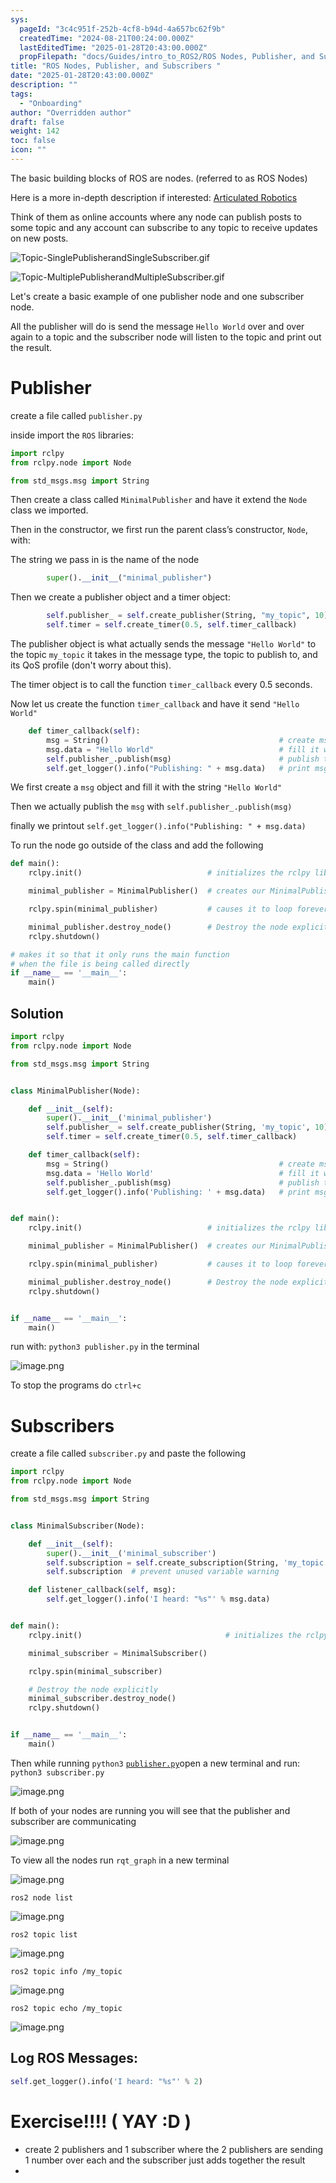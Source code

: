 ```yaml
---
sys:
  pageId: "3c4c951f-252b-4cf8-b94d-4a657bc62f9b"
  createdTime: "2024-08-21T00:24:00.000Z"
  lastEditedTime: "2025-01-28T20:43:00.000Z"
  propFilepath: "docs/Guides/intro_to_ROS2/ROS Nodes, Publisher, and Subscribers .md"
title: "ROS Nodes, Publisher, and Subscribers "
date: "2025-01-28T20:43:00.000Z"
description: ""
tags:
  - "Onboarding"
author: "Overridden author"
draft: false
weight: 142
toc: false
icon: ""
---
```


The basic building blocks of ROS are nodes. (referred to as ROS Nodes)

Here is a more in-depth description if interested: [Articulated Robotics](https://articulatedrobotics.xyz/tutorials/ready-for-ros/ros-overview#2-nodes)

Think of them as online accounts where any node can publish posts to some topic and any account can subscribe to any topic to receive updates on new posts.

![Topic-SinglePublisherandSingleSubscriber.gif](https://docs.ros.org/en/humble/_images/Topic-SinglePublisherandSingleSubscriber.gif)

![Topic-MultiplePublisherandMultipleSubscriber.gif](https://docs.ros.org/en/humble/_images/Topic-MultiplePublisherandMultipleSubscriber.gif)

Let's create a basic example of one publisher node and one subscriber node.

All the publisher will do is send the message `Hello World` over and over again to a topic and the subscriber node will listen to the topic and print out the result.

# Publisher

create a file called `publisher.py` 

inside import the `ROS` libraries:

```python
import rclpy
from rclpy.node import Node

from std_msgs.msg import String
```

Then create a class called `MinimalPublisher` and have it extend the `Node` class we imported.

Then in the constructor, we first run the parent class’s constructor, `Node`, with:

The string we pass in is the name of the node

```python
        super().__init__("minimal_publisher")
```

Then we create a publisher object and a timer object:

```python
        self.publisher_ = self.create_publisher(String, "my_topic", 10)
        self.timer = self.create_timer(0.5, self.timer_callback)
```

The publisher object is what actually sends the message `"Hello World"` to the topic `my_topic` it takes in the message type, the topic to publish to, and its QoS profile (don't worry about this).

The timer object is to call the function `timer_callback` every 0.5 seconds.

Now let us create the function `timer_callback` and have it send `"Hello World"`

```python
    def timer_callback(self):
        msg = String()                                      # create msg object
        msg.data = "Hello World"                            # fill it with data
        self.publisher_.publish(msg)                        # publish the message
        self.get_logger().info("Publishing: " + msg.data)   # print msg
```

We first create a `msg` object and fill it with the string `"Hello World"`

Then we actually publish the `msg` with `self.publisher_.publish(msg)`

finally we printout `self.get_logger().info("Publishing: " + msg.data)`

To run the node go outside of the class and add the following

```python
def main():
    rclpy.init()                            # initializes the rclpy library

    minimal_publisher = MinimalPublisher()  # creates our MinimalPublisher object

    rclpy.spin(minimal_publisher)           # causes it to loop forever

    minimal_publisher.destroy_node()        # Destroy the node explicitly
    rclpy.shutdown()

# makes it so that it only runs the main function
# when the file is being called directly
if __name__ == '__main__': 
    main()
```

## Solution

```python
import rclpy
from rclpy.node import Node

from std_msgs.msg import String


class MinimalPublisher(Node):

    def __init__(self):
        super().__init__('minimal_publisher')
        self.publisher_ = self.create_publisher(String, 'my_topic', 10)
        self.timer = self.create_timer(0.5, self.timer_callback)

    def timer_callback(self):
        msg = String()                                      # create msg object
        msg.data = 'Hello World'                            # fill it with data
        self.publisher_.publish(msg)                        # publish the message
        self.get_logger().info('Publishing: ' + msg.data)   # print msg


def main():
    rclpy.init()                            # initializes the rclpy library

    minimal_publisher = MinimalPublisher()  # creates our MinimalPublisher object

    rclpy.spin(minimal_publisher)           # causes it to loop forever

    minimal_publisher.destroy_node()        # Destroy the node explicitly
    rclpy.shutdown()


if __name__ == '__main__':
    main()
```

run with: `python3 publisher.py` in the terminal

![image.png](https://prod-files-secure.s3.us-west-2.amazonaws.com/d518164a-d88e-44d1-a4ee-3adb3bd8bce0/9214accb-ad5b-44f1-a31c-b3167c59138b/image.png?X-Amz-Algorithm=AWS4-HMAC-SHA256&X-Amz-Content-Sha256=UNSIGNED-PAYLOAD&X-Amz-Credential=ASIAZI2LB4663WW65SQL%2F20250604%2Fus-west-2%2Fs3%2Faws4_request&X-Amz-Date=20250604T220120Z&X-Amz-Expires=3600&X-Amz-Security-Token=IQoJb3JpZ2luX2VjEF0aCXVzLXdlc3QtMiJGMEQCIDhhcsvZ2tsDcJXCkIfVpyOAu7qU17A206sHr393P8axAiB0Ai%2F6H06kAlAK8ew4ShjMNLpG8UbfPPp7NgZ%2B6g%2FLgSr%2FAwg1EAAaDDYzNzQyMzE4MzgwNSIMJRcJFCVgNTXl7f2jKtwDxspLdS6lA6fPo6qSu4%2FUbgJ%2FOHK3cpAVnFzwTxTvK7IVeO4UMwCyacdJ8cFZsSyZhXT5U7DZ70Z6%2BNu7W4okK17lsFTSLQsvPAgOzcRDDPT3yiCfsqOGKAeR4C8FvIGjAANqsSqDPk9sqiv9nTlm1zyiB5XgBy1TzIREgv8esDQxCEfftqertSxErKdwhU3MECD%2BPm1%2BNTEiqJ%2FQwBRZDwhYU87h1aDlCVWEcTMZaxnTruuygZECyYZTyhuaMZUQKpf25EgoYHGlTk5FhWKcx8YcS0cWSdSsAjeY2024NZ1K%2FU2m4BP7Zp7VkHP7PJ%2BkTmSEEHKCMmZ3b6qlU9pXOlIKzKp7Vn6EzW%2FsDEhuOWX61kavuY0n4qu4oSglCuMpNmIUylOeC5oouNDCdf%2BCrbzqD4crs6oi20h4F6UMrv4K88WOVqG5OsCyrTKsSnEh7w0yDFc2fJFJhg2azr1zQ8St%2BJMd8v1eXDoaSZzlTOqfcO%2FDOYODrQqpZ8hvqfL2BdeTZp0GBR1b0rY3UVuYjDNl93A%2Ff44QydtsGq%2BQsplwZGSjqnrIG1vKOhQYl3POko%2FdwI%2B%2B0hC6hBBlBCnYBL4J2Nht6BVCcDD7JRY5xJfr%2FF1rQjdWs3EpLcswmNWCwgY6pgHSKh3W4aFHzZccusZ1ChoNL71DBIO4%2F3yGTWAaobaw6NIuoWoYwlvkZUS%2BLSJLhymJF4Pgbhfsf9M2tq4Ag59dQwHeuE9RmUW1zb01CJi3K%2BUvb8vKWBFdzdKQMYRcXebigjC1D1U%2FHLqK8Lsc9zF%2F7EnQ5%2BR5aUbf8kQFjqRsndeaFdpZKPFnJD1QqrIwJy%2F86Z9XI4sHfSK00%2FA5k4qJrxX4ZrJd&X-Amz-Signature=3c3b7ff78ce92c716c0dac01048377e6bca946b6775ad9d5bdc7feaad4236d51&X-Amz-SignedHeaders=host&x-id=GetObject)

To stop the programs do `ctrl+c`

# Subscribers

create a file called `subscriber.py` and paste the following

```python
import rclpy
from rclpy.node import Node

from std_msgs.msg import String


class MinimalSubscriber(Node):

    def __init__(self):
        super().__init__('minimal_subscriber')
        self.subscription = self.create_subscription(String, 'my_topic', self.listener_callback, 10)
        self.subscription  # prevent unused variable warning

    def listener_callback(self, msg):
        self.get_logger().info('I heard: "%s"' % msg.data)


def main():
    rclpy.init()                                # initializes the rclpy library

    minimal_subscriber = MinimalSubscriber()

    rclpy.spin(minimal_subscriber)

    # Destroy the node explicitly
    minimal_subscriber.destroy_node()
    rclpy.shutdown()


if __name__ == '__main__':
    main()
```

Then while running `python3` [`publisher.py`](http://publisher.py/)open a new terminal and run: `python3 subscriber.py` 

![image.png](https://prod-files-secure.s3.us-west-2.amazonaws.com/d518164a-d88e-44d1-a4ee-3adb3bd8bce0/611fccf2-c738-4dbd-94e9-98f209092866/image.png?X-Amz-Algorithm=AWS4-HMAC-SHA256&X-Amz-Content-Sha256=UNSIGNED-PAYLOAD&X-Amz-Credential=ASIAZI2LB4663WW65SQL%2F20250604%2Fus-west-2%2Fs3%2Faws4_request&X-Amz-Date=20250604T220120Z&X-Amz-Expires=3600&X-Amz-Security-Token=IQoJb3JpZ2luX2VjEF0aCXVzLXdlc3QtMiJGMEQCIDhhcsvZ2tsDcJXCkIfVpyOAu7qU17A206sHr393P8axAiB0Ai%2F6H06kAlAK8ew4ShjMNLpG8UbfPPp7NgZ%2B6g%2FLgSr%2FAwg1EAAaDDYzNzQyMzE4MzgwNSIMJRcJFCVgNTXl7f2jKtwDxspLdS6lA6fPo6qSu4%2FUbgJ%2FOHK3cpAVnFzwTxTvK7IVeO4UMwCyacdJ8cFZsSyZhXT5U7DZ70Z6%2BNu7W4okK17lsFTSLQsvPAgOzcRDDPT3yiCfsqOGKAeR4C8FvIGjAANqsSqDPk9sqiv9nTlm1zyiB5XgBy1TzIREgv8esDQxCEfftqertSxErKdwhU3MECD%2BPm1%2BNTEiqJ%2FQwBRZDwhYU87h1aDlCVWEcTMZaxnTruuygZECyYZTyhuaMZUQKpf25EgoYHGlTk5FhWKcx8YcS0cWSdSsAjeY2024NZ1K%2FU2m4BP7Zp7VkHP7PJ%2BkTmSEEHKCMmZ3b6qlU9pXOlIKzKp7Vn6EzW%2FsDEhuOWX61kavuY0n4qu4oSglCuMpNmIUylOeC5oouNDCdf%2BCrbzqD4crs6oi20h4F6UMrv4K88WOVqG5OsCyrTKsSnEh7w0yDFc2fJFJhg2azr1zQ8St%2BJMd8v1eXDoaSZzlTOqfcO%2FDOYODrQqpZ8hvqfL2BdeTZp0GBR1b0rY3UVuYjDNl93A%2Ff44QydtsGq%2BQsplwZGSjqnrIG1vKOhQYl3POko%2FdwI%2B%2B0hC6hBBlBCnYBL4J2Nht6BVCcDD7JRY5xJfr%2FF1rQjdWs3EpLcswmNWCwgY6pgHSKh3W4aFHzZccusZ1ChoNL71DBIO4%2F3yGTWAaobaw6NIuoWoYwlvkZUS%2BLSJLhymJF4Pgbhfsf9M2tq4Ag59dQwHeuE9RmUW1zb01CJi3K%2BUvb8vKWBFdzdKQMYRcXebigjC1D1U%2FHLqK8Lsc9zF%2F7EnQ5%2BR5aUbf8kQFjqRsndeaFdpZKPFnJD1QqrIwJy%2F86Z9XI4sHfSK00%2FA5k4qJrxX4ZrJd&X-Amz-Signature=c9f66acb529139d311dd2d6427856b8100070853e4d5f11e20b9bec84e5e9a2c&X-Amz-SignedHeaders=host&x-id=GetObject)

If both of your nodes are running you will see that the publisher and subscriber are communicating

![image.png](https://prod-files-secure.s3.us-west-2.amazonaws.com/d518164a-d88e-44d1-a4ee-3adb3bd8bce0/eea428b5-1cf0-43bb-a30b-81cbaf6c5c78/image.png?X-Amz-Algorithm=AWS4-HMAC-SHA256&X-Amz-Content-Sha256=UNSIGNED-PAYLOAD&X-Amz-Credential=ASIAZI2LB4663WW65SQL%2F20250604%2Fus-west-2%2Fs3%2Faws4_request&X-Amz-Date=20250604T220120Z&X-Amz-Expires=3600&X-Amz-Security-Token=IQoJb3JpZ2luX2VjEF0aCXVzLXdlc3QtMiJGMEQCIDhhcsvZ2tsDcJXCkIfVpyOAu7qU17A206sHr393P8axAiB0Ai%2F6H06kAlAK8ew4ShjMNLpG8UbfPPp7NgZ%2B6g%2FLgSr%2FAwg1EAAaDDYzNzQyMzE4MzgwNSIMJRcJFCVgNTXl7f2jKtwDxspLdS6lA6fPo6qSu4%2FUbgJ%2FOHK3cpAVnFzwTxTvK7IVeO4UMwCyacdJ8cFZsSyZhXT5U7DZ70Z6%2BNu7W4okK17lsFTSLQsvPAgOzcRDDPT3yiCfsqOGKAeR4C8FvIGjAANqsSqDPk9sqiv9nTlm1zyiB5XgBy1TzIREgv8esDQxCEfftqertSxErKdwhU3MECD%2BPm1%2BNTEiqJ%2FQwBRZDwhYU87h1aDlCVWEcTMZaxnTruuygZECyYZTyhuaMZUQKpf25EgoYHGlTk5FhWKcx8YcS0cWSdSsAjeY2024NZ1K%2FU2m4BP7Zp7VkHP7PJ%2BkTmSEEHKCMmZ3b6qlU9pXOlIKzKp7Vn6EzW%2FsDEhuOWX61kavuY0n4qu4oSglCuMpNmIUylOeC5oouNDCdf%2BCrbzqD4crs6oi20h4F6UMrv4K88WOVqG5OsCyrTKsSnEh7w0yDFc2fJFJhg2azr1zQ8St%2BJMd8v1eXDoaSZzlTOqfcO%2FDOYODrQqpZ8hvqfL2BdeTZp0GBR1b0rY3UVuYjDNl93A%2Ff44QydtsGq%2BQsplwZGSjqnrIG1vKOhQYl3POko%2FdwI%2B%2B0hC6hBBlBCnYBL4J2Nht6BVCcDD7JRY5xJfr%2FF1rQjdWs3EpLcswmNWCwgY6pgHSKh3W4aFHzZccusZ1ChoNL71DBIO4%2F3yGTWAaobaw6NIuoWoYwlvkZUS%2BLSJLhymJF4Pgbhfsf9M2tq4Ag59dQwHeuE9RmUW1zb01CJi3K%2BUvb8vKWBFdzdKQMYRcXebigjC1D1U%2FHLqK8Lsc9zF%2F7EnQ5%2BR5aUbf8kQFjqRsndeaFdpZKPFnJD1QqrIwJy%2F86Z9XI4sHfSK00%2FA5k4qJrxX4ZrJd&X-Amz-Signature=c588d8c3eb5ca0ed37e4435e3a28b7e9a7ad1898ef883c7b8980783b553bd723&X-Amz-SignedHeaders=host&x-id=GetObject)

To view all the nodes run `rqt_graph` in a new terminal

![image.png](https://prod-files-secure.s3.us-west-2.amazonaws.com/d518164a-d88e-44d1-a4ee-3adb3bd8bce0/1d98e964-4318-4d62-b5c4-8c8f78368598/image.png?X-Amz-Algorithm=AWS4-HMAC-SHA256&X-Amz-Content-Sha256=UNSIGNED-PAYLOAD&X-Amz-Credential=ASIAZI2LB4663WW65SQL%2F20250604%2Fus-west-2%2Fs3%2Faws4_request&X-Amz-Date=20250604T220120Z&X-Amz-Expires=3600&X-Amz-Security-Token=IQoJb3JpZ2luX2VjEF0aCXVzLXdlc3QtMiJGMEQCIDhhcsvZ2tsDcJXCkIfVpyOAu7qU17A206sHr393P8axAiB0Ai%2F6H06kAlAK8ew4ShjMNLpG8UbfPPp7NgZ%2B6g%2FLgSr%2FAwg1EAAaDDYzNzQyMzE4MzgwNSIMJRcJFCVgNTXl7f2jKtwDxspLdS6lA6fPo6qSu4%2FUbgJ%2FOHK3cpAVnFzwTxTvK7IVeO4UMwCyacdJ8cFZsSyZhXT5U7DZ70Z6%2BNu7W4okK17lsFTSLQsvPAgOzcRDDPT3yiCfsqOGKAeR4C8FvIGjAANqsSqDPk9sqiv9nTlm1zyiB5XgBy1TzIREgv8esDQxCEfftqertSxErKdwhU3MECD%2BPm1%2BNTEiqJ%2FQwBRZDwhYU87h1aDlCVWEcTMZaxnTruuygZECyYZTyhuaMZUQKpf25EgoYHGlTk5FhWKcx8YcS0cWSdSsAjeY2024NZ1K%2FU2m4BP7Zp7VkHP7PJ%2BkTmSEEHKCMmZ3b6qlU9pXOlIKzKp7Vn6EzW%2FsDEhuOWX61kavuY0n4qu4oSglCuMpNmIUylOeC5oouNDCdf%2BCrbzqD4crs6oi20h4F6UMrv4K88WOVqG5OsCyrTKsSnEh7w0yDFc2fJFJhg2azr1zQ8St%2BJMd8v1eXDoaSZzlTOqfcO%2FDOYODrQqpZ8hvqfL2BdeTZp0GBR1b0rY3UVuYjDNl93A%2Ff44QydtsGq%2BQsplwZGSjqnrIG1vKOhQYl3POko%2FdwI%2B%2B0hC6hBBlBCnYBL4J2Nht6BVCcDD7JRY5xJfr%2FF1rQjdWs3EpLcswmNWCwgY6pgHSKh3W4aFHzZccusZ1ChoNL71DBIO4%2F3yGTWAaobaw6NIuoWoYwlvkZUS%2BLSJLhymJF4Pgbhfsf9M2tq4Ag59dQwHeuE9RmUW1zb01CJi3K%2BUvb8vKWBFdzdKQMYRcXebigjC1D1U%2FHLqK8Lsc9zF%2F7EnQ5%2BR5aUbf8kQFjqRsndeaFdpZKPFnJD1QqrIwJy%2F86Z9XI4sHfSK00%2FA5k4qJrxX4ZrJd&X-Amz-Signature=4b40c0f1e98e1e15bdaf9b45f68cc7beacf3a3c33ce7c6deb9e4378c8ac1140e&X-Amz-SignedHeaders=host&x-id=GetObject)

`ros2 node list`

![image.png](https://prod-files-secure.s3.us-west-2.amazonaws.com/d518164a-d88e-44d1-a4ee-3adb3bd8bce0/680ac8cf-e6d9-4164-9ece-5b9a6fccffee/image.png?X-Amz-Algorithm=AWS4-HMAC-SHA256&X-Amz-Content-Sha256=UNSIGNED-PAYLOAD&X-Amz-Credential=ASIAZI2LB4663WW65SQL%2F20250604%2Fus-west-2%2Fs3%2Faws4_request&X-Amz-Date=20250604T220120Z&X-Amz-Expires=3600&X-Amz-Security-Token=IQoJb3JpZ2luX2VjEF0aCXVzLXdlc3QtMiJGMEQCIDhhcsvZ2tsDcJXCkIfVpyOAu7qU17A206sHr393P8axAiB0Ai%2F6H06kAlAK8ew4ShjMNLpG8UbfPPp7NgZ%2B6g%2FLgSr%2FAwg1EAAaDDYzNzQyMzE4MzgwNSIMJRcJFCVgNTXl7f2jKtwDxspLdS6lA6fPo6qSu4%2FUbgJ%2FOHK3cpAVnFzwTxTvK7IVeO4UMwCyacdJ8cFZsSyZhXT5U7DZ70Z6%2BNu7W4okK17lsFTSLQsvPAgOzcRDDPT3yiCfsqOGKAeR4C8FvIGjAANqsSqDPk9sqiv9nTlm1zyiB5XgBy1TzIREgv8esDQxCEfftqertSxErKdwhU3MECD%2BPm1%2BNTEiqJ%2FQwBRZDwhYU87h1aDlCVWEcTMZaxnTruuygZECyYZTyhuaMZUQKpf25EgoYHGlTk5FhWKcx8YcS0cWSdSsAjeY2024NZ1K%2FU2m4BP7Zp7VkHP7PJ%2BkTmSEEHKCMmZ3b6qlU9pXOlIKzKp7Vn6EzW%2FsDEhuOWX61kavuY0n4qu4oSglCuMpNmIUylOeC5oouNDCdf%2BCrbzqD4crs6oi20h4F6UMrv4K88WOVqG5OsCyrTKsSnEh7w0yDFc2fJFJhg2azr1zQ8St%2BJMd8v1eXDoaSZzlTOqfcO%2FDOYODrQqpZ8hvqfL2BdeTZp0GBR1b0rY3UVuYjDNl93A%2Ff44QydtsGq%2BQsplwZGSjqnrIG1vKOhQYl3POko%2FdwI%2B%2B0hC6hBBlBCnYBL4J2Nht6BVCcDD7JRY5xJfr%2FF1rQjdWs3EpLcswmNWCwgY6pgHSKh3W4aFHzZccusZ1ChoNL71DBIO4%2F3yGTWAaobaw6NIuoWoYwlvkZUS%2BLSJLhymJF4Pgbhfsf9M2tq4Ag59dQwHeuE9RmUW1zb01CJi3K%2BUvb8vKWBFdzdKQMYRcXebigjC1D1U%2FHLqK8Lsc9zF%2F7EnQ5%2BR5aUbf8kQFjqRsndeaFdpZKPFnJD1QqrIwJy%2F86Z9XI4sHfSK00%2FA5k4qJrxX4ZrJd&X-Amz-Signature=a350ff63f7cce6e92c1c4cf3b3e614c310b03351f211c9fd7420f36340d98686&X-Amz-SignedHeaders=host&x-id=GetObject)

`ros2 topic list`

![image.png](https://prod-files-secure.s3.us-west-2.amazonaws.com/d518164a-d88e-44d1-a4ee-3adb3bd8bce0/eee2ebe1-27ef-4a4a-96fb-2ca54126fb29/image.png?X-Amz-Algorithm=AWS4-HMAC-SHA256&X-Amz-Content-Sha256=UNSIGNED-PAYLOAD&X-Amz-Credential=ASIAZI2LB4663WW65SQL%2F20250604%2Fus-west-2%2Fs3%2Faws4_request&X-Amz-Date=20250604T220120Z&X-Amz-Expires=3600&X-Amz-Security-Token=IQoJb3JpZ2luX2VjEF0aCXVzLXdlc3QtMiJGMEQCIDhhcsvZ2tsDcJXCkIfVpyOAu7qU17A206sHr393P8axAiB0Ai%2F6H06kAlAK8ew4ShjMNLpG8UbfPPp7NgZ%2B6g%2FLgSr%2FAwg1EAAaDDYzNzQyMzE4MzgwNSIMJRcJFCVgNTXl7f2jKtwDxspLdS6lA6fPo6qSu4%2FUbgJ%2FOHK3cpAVnFzwTxTvK7IVeO4UMwCyacdJ8cFZsSyZhXT5U7DZ70Z6%2BNu7W4okK17lsFTSLQsvPAgOzcRDDPT3yiCfsqOGKAeR4C8FvIGjAANqsSqDPk9sqiv9nTlm1zyiB5XgBy1TzIREgv8esDQxCEfftqertSxErKdwhU3MECD%2BPm1%2BNTEiqJ%2FQwBRZDwhYU87h1aDlCVWEcTMZaxnTruuygZECyYZTyhuaMZUQKpf25EgoYHGlTk5FhWKcx8YcS0cWSdSsAjeY2024NZ1K%2FU2m4BP7Zp7VkHP7PJ%2BkTmSEEHKCMmZ3b6qlU9pXOlIKzKp7Vn6EzW%2FsDEhuOWX61kavuY0n4qu4oSglCuMpNmIUylOeC5oouNDCdf%2BCrbzqD4crs6oi20h4F6UMrv4K88WOVqG5OsCyrTKsSnEh7w0yDFc2fJFJhg2azr1zQ8St%2BJMd8v1eXDoaSZzlTOqfcO%2FDOYODrQqpZ8hvqfL2BdeTZp0GBR1b0rY3UVuYjDNl93A%2Ff44QydtsGq%2BQsplwZGSjqnrIG1vKOhQYl3POko%2FdwI%2B%2B0hC6hBBlBCnYBL4J2Nht6BVCcDD7JRY5xJfr%2FF1rQjdWs3EpLcswmNWCwgY6pgHSKh3W4aFHzZccusZ1ChoNL71DBIO4%2F3yGTWAaobaw6NIuoWoYwlvkZUS%2BLSJLhymJF4Pgbhfsf9M2tq4Ag59dQwHeuE9RmUW1zb01CJi3K%2BUvb8vKWBFdzdKQMYRcXebigjC1D1U%2FHLqK8Lsc9zF%2F7EnQ5%2BR5aUbf8kQFjqRsndeaFdpZKPFnJD1QqrIwJy%2F86Z9XI4sHfSK00%2FA5k4qJrxX4ZrJd&X-Amz-Signature=c2199c111111fef6d091a7f598912a7743f988490fe4060198ae4b4c45bc4070&X-Amz-SignedHeaders=host&x-id=GetObject)

`ros2 topic info /my_topic`

![image.png](https://prod-files-secure.s3.us-west-2.amazonaws.com/d518164a-d88e-44d1-a4ee-3adb3bd8bce0/6288ef12-cb9e-406f-b9eb-65feed3a9011/image.png?X-Amz-Algorithm=AWS4-HMAC-SHA256&X-Amz-Content-Sha256=UNSIGNED-PAYLOAD&X-Amz-Credential=ASIAZI2LB4663WW65SQL%2F20250604%2Fus-west-2%2Fs3%2Faws4_request&X-Amz-Date=20250604T220120Z&X-Amz-Expires=3600&X-Amz-Security-Token=IQoJb3JpZ2luX2VjEF0aCXVzLXdlc3QtMiJGMEQCIDhhcsvZ2tsDcJXCkIfVpyOAu7qU17A206sHr393P8axAiB0Ai%2F6H06kAlAK8ew4ShjMNLpG8UbfPPp7NgZ%2B6g%2FLgSr%2FAwg1EAAaDDYzNzQyMzE4MzgwNSIMJRcJFCVgNTXl7f2jKtwDxspLdS6lA6fPo6qSu4%2FUbgJ%2FOHK3cpAVnFzwTxTvK7IVeO4UMwCyacdJ8cFZsSyZhXT5U7DZ70Z6%2BNu7W4okK17lsFTSLQsvPAgOzcRDDPT3yiCfsqOGKAeR4C8FvIGjAANqsSqDPk9sqiv9nTlm1zyiB5XgBy1TzIREgv8esDQxCEfftqertSxErKdwhU3MECD%2BPm1%2BNTEiqJ%2FQwBRZDwhYU87h1aDlCVWEcTMZaxnTruuygZECyYZTyhuaMZUQKpf25EgoYHGlTk5FhWKcx8YcS0cWSdSsAjeY2024NZ1K%2FU2m4BP7Zp7VkHP7PJ%2BkTmSEEHKCMmZ3b6qlU9pXOlIKzKp7Vn6EzW%2FsDEhuOWX61kavuY0n4qu4oSglCuMpNmIUylOeC5oouNDCdf%2BCrbzqD4crs6oi20h4F6UMrv4K88WOVqG5OsCyrTKsSnEh7w0yDFc2fJFJhg2azr1zQ8St%2BJMd8v1eXDoaSZzlTOqfcO%2FDOYODrQqpZ8hvqfL2BdeTZp0GBR1b0rY3UVuYjDNl93A%2Ff44QydtsGq%2BQsplwZGSjqnrIG1vKOhQYl3POko%2FdwI%2B%2B0hC6hBBlBCnYBL4J2Nht6BVCcDD7JRY5xJfr%2FF1rQjdWs3EpLcswmNWCwgY6pgHSKh3W4aFHzZccusZ1ChoNL71DBIO4%2F3yGTWAaobaw6NIuoWoYwlvkZUS%2BLSJLhymJF4Pgbhfsf9M2tq4Ag59dQwHeuE9RmUW1zb01CJi3K%2BUvb8vKWBFdzdKQMYRcXebigjC1D1U%2FHLqK8Lsc9zF%2F7EnQ5%2BR5aUbf8kQFjqRsndeaFdpZKPFnJD1QqrIwJy%2F86Z9XI4sHfSK00%2FA5k4qJrxX4ZrJd&X-Amz-Signature=a4cdd02dba59dba408ebfc2dd13a63eda505a0349896e9489afc3e1c4a187877&X-Amz-SignedHeaders=host&x-id=GetObject)

`ros2 topic echo /my_topic`

![image.png](https://prod-files-secure.s3.us-west-2.amazonaws.com/d518164a-d88e-44d1-a4ee-3adb3bd8bce0/0a6fcb4d-422d-4a6c-a803-749ef4adf2c6/image.png?X-Amz-Algorithm=AWS4-HMAC-SHA256&X-Amz-Content-Sha256=UNSIGNED-PAYLOAD&X-Amz-Credential=ASIAZI2LB4663WW65SQL%2F20250604%2Fus-west-2%2Fs3%2Faws4_request&X-Amz-Date=20250604T220120Z&X-Amz-Expires=3600&X-Amz-Security-Token=IQoJb3JpZ2luX2VjEF0aCXVzLXdlc3QtMiJGMEQCIDhhcsvZ2tsDcJXCkIfVpyOAu7qU17A206sHr393P8axAiB0Ai%2F6H06kAlAK8ew4ShjMNLpG8UbfPPp7NgZ%2B6g%2FLgSr%2FAwg1EAAaDDYzNzQyMzE4MzgwNSIMJRcJFCVgNTXl7f2jKtwDxspLdS6lA6fPo6qSu4%2FUbgJ%2FOHK3cpAVnFzwTxTvK7IVeO4UMwCyacdJ8cFZsSyZhXT5U7DZ70Z6%2BNu7W4okK17lsFTSLQsvPAgOzcRDDPT3yiCfsqOGKAeR4C8FvIGjAANqsSqDPk9sqiv9nTlm1zyiB5XgBy1TzIREgv8esDQxCEfftqertSxErKdwhU3MECD%2BPm1%2BNTEiqJ%2FQwBRZDwhYU87h1aDlCVWEcTMZaxnTruuygZECyYZTyhuaMZUQKpf25EgoYHGlTk5FhWKcx8YcS0cWSdSsAjeY2024NZ1K%2FU2m4BP7Zp7VkHP7PJ%2BkTmSEEHKCMmZ3b6qlU9pXOlIKzKp7Vn6EzW%2FsDEhuOWX61kavuY0n4qu4oSglCuMpNmIUylOeC5oouNDCdf%2BCrbzqD4crs6oi20h4F6UMrv4K88WOVqG5OsCyrTKsSnEh7w0yDFc2fJFJhg2azr1zQ8St%2BJMd8v1eXDoaSZzlTOqfcO%2FDOYODrQqpZ8hvqfL2BdeTZp0GBR1b0rY3UVuYjDNl93A%2Ff44QydtsGq%2BQsplwZGSjqnrIG1vKOhQYl3POko%2FdwI%2B%2B0hC6hBBlBCnYBL4J2Nht6BVCcDD7JRY5xJfr%2FF1rQjdWs3EpLcswmNWCwgY6pgHSKh3W4aFHzZccusZ1ChoNL71DBIO4%2F3yGTWAaobaw6NIuoWoYwlvkZUS%2BLSJLhymJF4Pgbhfsf9M2tq4Ag59dQwHeuE9RmUW1zb01CJi3K%2BUvb8vKWBFdzdKQMYRcXebigjC1D1U%2FHLqK8Lsc9zF%2F7EnQ5%2BR5aUbf8kQFjqRsndeaFdpZKPFnJD1QqrIwJy%2F86Z9XI4sHfSK00%2FA5k4qJrxX4ZrJd&X-Amz-Signature=b5336d59343750de48a6896b841f9c26bf381eda157043357ec2281ee5f873fd&X-Amz-SignedHeaders=host&x-id=GetObject)

## Log ROS Messages:

```python
self.get_logger().info('I heard: "%s"' % 2)
```

# Exercise!!!! ( YAY :D )

- create 2 publishers and 1 subscriber where the 2 publishers are sending 1 number over each and the subscriber just adds together the result
- 
